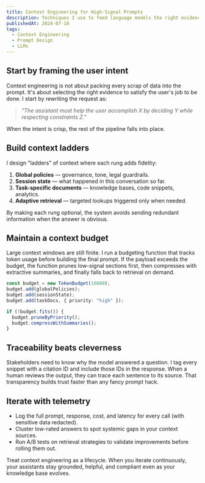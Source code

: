 ```yaml
---
title: Context Engineering for High-Signal Prompts
description: Techniques I use to feed language models the right evidence and avoid noisy prompt payloads.
publishedAt: 2024-07-18
tags:
  - Context Engineering
  - Prompt Design
  - LLMs
---
```


## Start by framing the user intent

Context engineering is not about packing every scrap of data into the prompt. It's about selecting the right evidence to satisfy the user's job to be done. I start by rewriting the request as:

> *"The assistant must help the user accomplish X by deciding Y while respecting constraints Z."*

When the intent is crisp, the rest of the pipeline falls into place.

## Build context ladders

I design "ladders" of context where each rung adds fidelity:

1. **Global policies** — governance, tone, legal guardrails.
2. **Session state** — what happened in this conversation so far.
3. **Task-specific documents** — knowledge bases, code snippets, analytics.
4. **Adaptive retrieval** — targeted lookups triggered only when needed.

By making each rung optional, the system avoids sending redundant information when the answer is obvious.

## Maintain a context budget

Large context windows are still finite. I run a budgeting function that tracks token usage before building the final prompt. If the payload exceeds the budget, the function prunes low-signal sections first, then compresses with extractive summaries, and finally falls back to retrieval on demand.

```ts
const budget = new TokenBudget(16000);
budget.add(globalPolicies);
budget.add(sessionState);
budget.add(taskDocs, { priority: "high" });

if (!budget.fits()) {
  budget.pruneByPriority();
  budget.compressWithSummaries();
}
```

## Traceability beats cleverness

Stakeholders need to know why the model answered a question. I tag every snippet with a citation ID and include those IDs in the response. When a human reviews the output, they can trace each sentence to its source. That transparency builds trust faster than any fancy prompt hack.

## Iterate with telemetry

- Log the full prompt, response, cost, and latency for every call (with sensitive data redacted).
- Cluster low-rated answers to spot systemic gaps in your context sources.
- Run A/B tests on retrieval strategies to validate improvements before rolling them out.

Treat context engineering as a lifecycle. When you iterate continuously, your assistants stay grounded, helpful, and compliant even as your knowledge base evolves.
